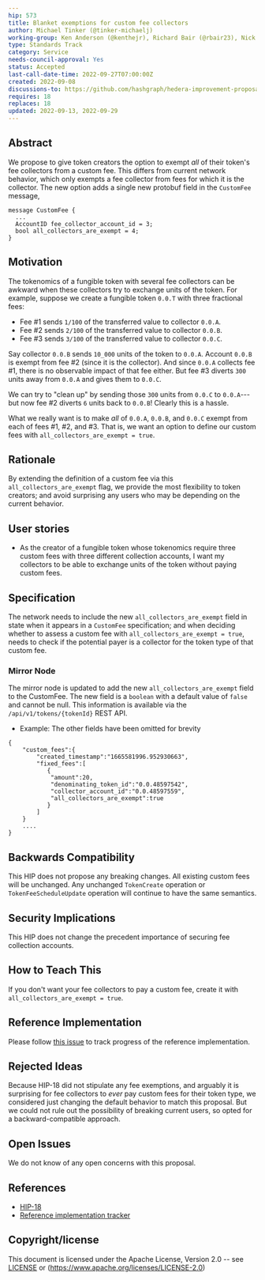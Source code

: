 ```yaml
---
hip: 573
title: Blanket exemptions for custom fee collectors
author: Michael Tinker (@tinker-michaelj)
working-group: Ken Anderson (@kenthejr), Richard Bair (@rbair23), Nick Poorman (@nickpoorman)
type: Standards Track
category: Service
needs-council-approval: Yes
status: Accepted
last-call-date-time: 2022-09-27T07:00:00Z
created: 2022-09-08
discussions-to: https://github.com/hashgraph/hedera-improvement-proposal/discussions/571
requires: 18
replaces: 18
updated: 2022-09-13, 2022-09-29
---
```


## Abstract

We propose to give token creators the option to exempt _all_ of their token's fee collectors from a custom 
fee. This differs from current network behavior, which only exempts a fee collector from fees for which it 
is the collector. The new option adds a single new protobuf field in the `CustomFee` message,
```
message CustomFee {
  ...
  AccountID fee_collector_account_id = 3;
  bool all_collectors_are_exempt = 4;
}
```

## Motivation

The tokenomics of a fungible token with several fee collectors can be awkward when these collectors try to
exchange units of the token. For example, suppose we create a fungible token `0.0.T` with three fractional
fees:
  - Fee #1 sends `1/100` of the transferred value to collector `0.0.A`.
  - Fee #2 sends `2/100` of the transferred value to collector `0.0.B`.
  - Fee #3 sends `3/100` of the transferred value to collector `0.0.C`.

Say collector `0.0.B` sends `10_000` units of the token to `0.0.A`. Account `0.0.B` is exempt from fee #2 
(since it is the collector). And since `0.0.A` collects fee #1, there is no observable impact of that fee either. 
But fee #3 diverts `300` units away from `0.0.A` and gives them to `0.0.C`.

We can try to "clean up" by sending those `300` units from `0.0.C` to `0.0.A`---but now fee #2 diverts `6` units
back to `0.0.B`! Clearly this is a hassle.

What we really want is to make _all_ of `0.0.A`, `0.0.B`, and `0.0.C` exempt from each of fees #1, #2, and #3.
That is, we want an option to define our custom fees with `all_collectors_are_exempt = true`.

## Rationale

By extending the definition of a custom fee via this `all_collectors_are_exempt` flag, we provide the 
most flexibility to token creators; and avoid surprising any users who may be depending on the current 
behavior.


## User stories

- As the creator of a fungible token whose tokenomics require three custom fees with three different collection
accounts, I want my collectors to be able to exchange units of the token without paying custom fees. 
  
## Specification

The network needs to include the new `all_collectors_are_exempt` field in state when it appears in a `CustomFee` 
specification; and when deciding whether to assess a custom fee with `all_collectors_are_exempt = true`, needs to 
check if the potential payer is a collector for the token type of that custom fee.

### Mirror Node

The mirror node is updated to add the new `all_collectors_are_exempt` field to the CustomFee.
The new field is a `boolean` with a default value of `false` and cannot be null.
This information is available via the `/api/v1/tokens/{tokenId}` REST API.
- Example: The other fields have been omitted for brevity
```
{
    "custom_fees":{
        "created_timestamp":"1665581996.952930663",
        "fixed_fees":[
           {
            "amount":20,
            "denominating_token_id":"0.0.48597542",
            "collector_account_id":"0.0.48597559",
            "all_collectors_are_exempt":true
           }
        ]
    }
    ....
}
```

## Backwards Compatibility

This HIP does not propose any breaking changes. All existing custom fees will be unchanged. Any unchanged 
`TokenCreate` operation or `TokenFeeScheduleUpdate` operation will continue to have the same semantics.

## Security Implications

This HIP does not change the precedent importance of securing fee collection accounts.

## How to Teach This

If you don't want your fee collectors to pay a custom fee, create it with `all_collectors_are_exempt = true`.

## Reference Implementation

Please follow [this issue](https://github.com/hashgraph/hedera-services/issues/3836) to track progress of 
the reference implementation.

## Rejected Ideas

Because HIP-18 did not stipulate any fee exemptions, and arguably it is surprising for fee collectors to 
_ever_ pay custom fees for their token type, we considered just changing the default behavior to match
this proposal. But we could not rule out the possibility of breaking current users, so opted for a 
backward-compatible approach.

## Open Issues

We do not know of any open concerns with this proposal.

## References
- [HIP-18](https://hips.hedera.com/hip/hip-18)
- [Reference implementation tracker](https://github.com/hashgraph/hedera-services/issues/3836)

## Copyright/license

This document is licensed under the Apache License, Version 2.0 -- see [LICENSE](../LICENSE) or (https://www.apache.org/licenses/LICENSE-2.0)
